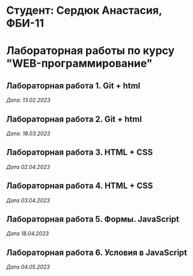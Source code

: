 # Студент: Сердюк Анастасия, ФБИ-11


# Лабораторная работы по курсу "WEB-программирование"


## Лабораторная работа 1. Git + html


*Дата: 13.02.2023*



## Лабораторная работа 2. Git + html

*Дата: 18.03.2023*


## Лабораторная работа 3. HTML + CSS

*Дата 02.04.2023*


## Лабораторная работа 4. HTML + CSS

*Дата 03.04.2023*


## Лабораторная работа 5. Формы. JavaScript

*Дата 18.04.2023*

## Лабораторная работа 6. Условия в JavaScript

*Дата 04.05.2023*
